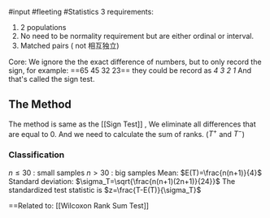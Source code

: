 #input #fleeting #Statistics 
3 requirements:
1. 2 populations
2. No need to be normality requirement but are either ordinal or interval.
3. Matched pairs ( not 相互独立)

Core: We ignore the the exact difference of numbers, but to only record the sign, for example:
==65 45 32 23== they could be record as *4 3 2 1* 
And that's called the sign test.
## The Method
The method is same as the [[Sign Test]] , We eliminate all differences that are equal to 0. And we need to calculate the sum of ranks. ($T^+$ and $T^-$)
### Classification
$n\leq30$ : small samples
$n>30$ : big samples
Mean:  $E(T)=\frac{n(n+1)}{4}$
Standard deviation: $\sigma_T=\sqrt{\frac{n(n+1)(2n+1)}{24}}$
The standardized test statistic is $z=\frac{T-E(T)}{\sigma_T}$

==Related to: [[Wilcoxon Rank Sum Test]]
